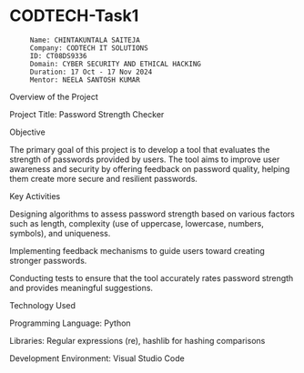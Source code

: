 # CODTECH-Task1
         Name: CHINTAKUNTALA SAITEJA
         Company: CODTECH IT SOLUTIONS
         ID: CT08DS9336
         Domain: CYBER SECURITY AND ETHICAL HACKING
         Duration: 17 Oct - 17 Nov 2024
         Mentor: NEELA SANTOSH KUMAR

Overview of the Project

Project Title: Password Strength Checker

Objective

The primary goal of this project is to develop a tool that evaluates the strength of passwords provided by users. The tool aims to improve user awareness and security by offering feedback on password quality, helping them create more secure and resilient passwords.

Key Activities

Designing algorithms to assess password strength based on various factors such as length, complexity (use of uppercase, lowercase, numbers, symbols), and uniqueness.

Implementing feedback mechanisms to guide users toward creating stronger passwords.

Conducting tests to ensure that the tool accurately rates password strength and provides meaningful suggestions.

Technology Used

Programming Language: Python

Libraries: Regular expressions (re),  hashlib for hashing comparisons

Development Environment: Visual Studio Code




